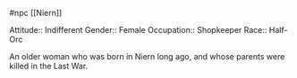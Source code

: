 #npc [[Niern]]

Attitude:: Indifferent
Gender:: Female
Occupation:: Shopkeeper
Race:: Half-Orc

An older woman who was born in Niern long ago, and whose parents were killed in the Last War.